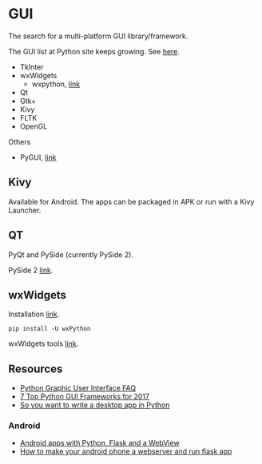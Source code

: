 # GUI

The search for a multi-platform GUI library/framework.

The GUI list at Python site keeps growing. See [here](https://wiki.python.org/moin/GuiProgramming).

- TkInter
- wxWidgets
	- wxpython, [link](http://www.wxpython.org/)
- Qt
- Gtk+
- Kivy
- FLTK
- OpenGL

Others 

- PyGUI, [link](http://www.cosc.canterbury.ac.nz/greg.ewing/python_gui/)

## Kivy

Available for Android. The apps can be packaged in APK or run with a Kivy Launcher.

## QT

PyQt and PySide (currently PySide 2).

PySide 2 [link](https://wiki.qt.io/Qt_for_Python).

## wxWidgets

Installation [link](https://wiki.wxpython.org/How%20to%20install%20wxPython).

`pip install -U wxPython`

wxWidgets tools [link](https://wiki.wxwidgets.org/Tools).


## Resources

- [Python Graphic User Interface FAQ](https://docs.python.org/3/faq/gui.html)
- [7 Top Python GUI Frameworks for 2017](https://insights.dice.com/2017/08/07/7-top-python-gui-frameworks-for-2017-2/)
- [So you want to write a desktop app in Python](http://takluyver.github.io/posts/so-you-want-to-write-a-desktop-app-in-python.html)

### Android

- [Android apps with Python, Flask and a WebView](https://blog.kivy.org/2016/05/android-apps-with-python-flask-and-a-webview/)
- [How to make your android phone a webserver and run flask app](http://neilkarwasra.blogspot.com/2017/08/how-to-install-and-run-python-flask-web_15.html)
